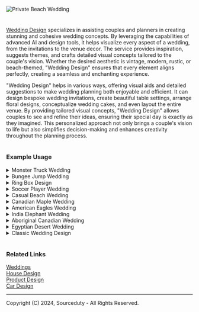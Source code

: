 ![Private Beach Wedding](https://github.com/sourceduty/Wedding_Design/assets/123030236/0b56fcc2-714a-4095-82af-d0c93ee4daf9)

>
#

[Wedding Design](https://chatgpt.com/g/g-fXhJAisdE-wedding-design) specializes in assisting couples and planners in creating stunning and cohesive wedding concepts. By leveraging the capabilities of advanced AI and design tools, it helps visualize every aspect of a wedding, from the invitations to the venue decor. The service provides inspiration, suggests themes, and crafts detailed visual concepts tailored to the couple's vision. Whether the desired aesthetic is vintage, modern, rustic, or beach-themed, "Wedding Design" ensures that every element aligns perfectly, creating a seamless and enchanting experience.

"Wedding Design" helps in various ways, offering visual aids and detailed suggestions to make wedding planning both enjoyable and efficient. It can design bespoke wedding invitations, create beautiful table settings, arrange floral designs, conceptualize wedding cakes, and even layout the entire venue. By providing tailored visual concepts, "Wedding Design" allows couples to see and refine their ideas, ensuring their special day is exactly as they imagined. This personalized approach not only brings a couple's vision to life but also simplifies decision-making and enhances creativity throughout the planning process.

#
### Example Usage

<details><summary>Monster Truck Wedding</summary>
<br>

![Monster Truck Wedding Dinner](https://github.com/sourceduty/Wedding_Design/assets/123030236/02715e94-61da-4bef-b65b-e2a04cc7352a)

The overall theme of your Monster Truck-themed wedding will be set in an outdoor arena, creating a grand and adventurous atmosphere. The venue will feature a dirt track surrounding the ceremony area, providing an authentic monster truck environment. Monster trucks will be on display, adding to the excitement and rugged charm of the event. Vibrant decorations in red, blue, and yellow will bring a lively and festive touch to the setting, while bold, rugged designs enhance the adventurous feel of the ceremony space.

Invitations
Your wedding invitations will perfectly reflect the thrilling energy of a monster truck event. Featuring tire track patterns and rugged fonts, these invitations will capture the excitement and anticipation of your unique wedding theme. The design will be bold and eye-catching, setting the tone for an unforgettable celebration right from the moment your guests receive their invitations.

Attire
For the wedding attire, imagine the bridal party dressed in bold and colorful outfits. Dresses and suits will be in bright shades of red, blue, and yellow, adorned with fun patterns that add a playful yet stylish touch. This vibrant and cheerful attire will complement the energetic theme of the wedding, making sure everyone looks fantastic and feels part of the thrilling adventure.

Cake and Food
The wedding cake will be a showstopper, shaped like a monster truck and surrounded by themed desserts that continue the playful and adventurous vibe. The cake will be intricately designed to resemble a monster truck, delighting guests with its creativity. The food will feature a BBQ feast, decorated with monster truck elements, creating a fun and celebratory dining experience. The vibrant colors and playful decorations will ensure the cake and food are both delicious and visually appealing.

Entertainment
Entertainment at your wedding will be nothing short of spectacular with a live monster truck show. Guests will be thrilled by the monster trucks performing stunts and demonstrations, adding a dynamic and exhilarating element to the celebration. Off-road rides will also be available, providing an interactive and memorable experience for everyone. The overall atmosphere will be one of excitement and high energy, perfectly in line with the adventurous spirit of a Monster Truck-themed wedding.

<br>
</details>
<details><summary>Bungee Jump Wedding</summary>
<br>

![Bungee Jump Wedding](https://github.com/sourceduty/Wedding_Design/assets/123030236/4bc9c5e6-e64e-4323-a2f3-6f9b9a6b8f7a)

A bungee jump wedding is a thrilling and unique way for adventurous couples to celebrate their love. Instead of the traditional walk down the aisle, imagine the bride and groom standing on the edge of a breathtaking cliff, ready to take a leap of faith together. With the stunning natural scenery as a backdrop, the couple exchanges vows high above the ground, harnessed together for their daring plunge. This unforgettable moment not only symbolizes their commitment to each other but also their shared passion for excitement and adventure.

The preparation for a bungee jump wedding requires meticulous planning to ensure both safety and an unforgettable experience. The couple and their guests are typically briefed on safety protocols, and professional instructors are present to manage the equipment and oversee the jump. The bride and groom often wear custom-designed attire that accommodates the harnesses, ensuring both elegance and practicality. As they prepare to jump, the anticipation and adrenaline build, creating an electrifying atmosphere that enhances the emotional impact of the ceremony.

Once the vows are exchanged and the rings are in place, the moment of truth arrives. Hand in hand, the couple leaps off the platform, experiencing an exhilarating free fall before the bungee cords catch them. This heart-pounding experience is filled with joy and excitement, symbolizing their leap into married life together. The sheer thrill of the jump is matched by the breathtaking views of the landscape below, creating a memory that will be cherished forever. For the guests, witnessing such a bold declaration of love is both inspiring and unforgettable.

After the jump, the celebration continues with a reception that reflects the couple's adventurous spirit. Whether it's a rustic outdoor picnic or a lively party at a nearby venue, the theme of adventure and excitement carries through the entire event. The stories of the bungee jump become a central topic of conversation, and the newlyweds bask in the glow of their extraordinary wedding day. A bungee jump wedding is not just a ceremony; it's a statement of love, courage, and a shared zest for life, making it a perfect choice for couples seeking a truly unique way to begin their journey together.

<br>
</details>
<details><summary>Ring Box Design</summary>
<br>

![Ring Box Design](https://github.com/sourceduty/Wedding_Design/assets/123030236/1741b6c1-f28a-4e96-a9c0-4d8f578e17b5)

A well-designed ring box is more than just a container for a precious ring; it serves as a cherished keepsake that can add an extra layer of significance to the moment of proposal or the ceremony of a wedding. The image provided showcases an elegant and sophisticated ring box crafted from rich, dark wood with a polished finish. The wood's natural grain is highlighted, adding a touch of organic beauty and timelessness to the box. This choice of material exudes warmth and durability, ensuring that the box itself becomes a treasured item, capable of holding memories for years to come.

The interior of the ring box is lined with a plush, deep red velvet, creating a luxurious contrast to the wood exterior. The velvet not only provides a soft and secure cushion for the ring but also enhances its visual appeal by making the ring stand out dramatically. The deep red color symbolizes love and passion, further adding to the sentimental value of the box. This thoughtful combination of materials and colors demonstrates how attention to detail can elevate a simple item into a significant part of a memorable moment.

The design of the ring box also features a classic, understated elegance that allows the ring itself to be the focal point. The lid fits snugly and securely, ensuring that the ring is kept safe while also providing an element of anticipation as it is opened. The clean lines and smooth finish of the box contribute to a modern yet timeless aesthetic, making it suitable for various styles and preferences. This balance of simplicity and sophistication ensures that the box complements the ring without overshadowing it.

Moreover, the ring box’s design includes practical considerations, such as its compact size, making it easy to carry and store. The sturdy construction guarantees protection for the ring, while the luxurious materials and meticulous craftsmanship make it a beautiful object in its own right. This thoughtful design approach ensures that the ring box is not only functional but also an integral part of the overall experience, enhancing the significance of the ring and the occasion it represents.

<br>
</details>
<details><summary>Soccer Player Wedding</summary>
<br>

![Soccer Wedding](https://github.com/sourceduty/Wedding_Design/assets/123030236/b47c7447-d11f-4823-9573-91cb31199ba4)

A soccer-themed wedding is a unique and vibrant celebration that combines the love for the beautiful game with the joy of matrimony. The ceremony typically takes place on a lush green soccer field, with the bride and groom dressed in elegant yet sporty attire. In this case, the bride might wear a stunning lace gown with a flowing skirt, paired with knee-high soccer socks and cleats, blending traditional bridal elegance with sporty flair. The groom and groomsmen, meanwhile, can sport tailored jerseys and shorts, perhaps in the colors of their favorite team, adding a personalized touch to their wedding outfits.

The decor for a soccer wedding is both playful and sophisticated. The field can be adorned with goalpost arches decorated with flowers and greenery, and the aisle lined with soccer-themed banners and flags. Reception tables might feature centerpieces crafted from mini soccer balls and floral arrangements in the team's colors. To enhance the sporty atmosphere, guests could sit on bleachers or benches, creating a casual and fun seating arrangement that reflects the outdoor setting and the couple's passion for soccer.

The wedding festivities often include fun and interactive elements that engage all guests. A friendly soccer match, where the bride, groom, and wedding party participate, is a highlight of the day, providing entertainment and a unique way for everyone to bond. The game can be followed by a traditional reception with soccer-inspired games and activities, such as penalty shootout competitions or dribbling challenges, ensuring that the spirit of soccer is infused throughout the celebration.

Food and beverages at a soccer-themed wedding can also be tailored to fit the theme. A menu featuring popular stadium snacks like pretzels, hot dogs, and popcorn, alongside more refined dishes, offers a delightful mix of casual and gourmet dining. The wedding cake can be designed to resemble a soccer ball or field, adding a sweet and creative touch to the celebration. With its energetic and joyful atmosphere, a soccer-themed wedding is a perfect reflection of the couple's shared love for each other and the sport, creating unforgettable memories for everyone involved.

<br>
</details>
<details><summary>Casual Beach Wedding</summary>
<br>

![Beach Wedding](https://github.com/sourceduty/Wedding_Design/assets/123030236/b58b9f02-1331-43f3-b155-af270bc6f3fd)

A beach wedding is a celebration that captures the essence of natural beauty and laid-back elegance. With the serene backdrop of the ocean waves gently crashing against the shore and the golden sun setting in the distance, this type of wedding offers an idyllic setting for a memorable and picturesque ceremony. The warm sand beneath your feet, the gentle sea breeze, and the tranquil sounds of nature create an atmosphere of romance and tranquility, making it a perfect choice for couples who love the outdoors and wish to embrace a more relaxed yet enchanting wedding environment.

The decor for a beach wedding can be both simple and stunning, utilizing the natural surroundings to enhance the overall aesthetic. Floral arrangements often feature tropical blooms such as orchids, hibiscus, and frangipani, adding vibrant colors and exotic charm to the venue. Driftwood, seashells, and other seaside elements can be incorporated into centerpieces and aisle decorations, creating a cohesive and thematic look. The arch for the ceremony can be adorned with flowing fabrics and flowers, blending seamlessly with the coastal landscape while providing a focal point for the exchange of vows.

Attire for a beach wedding typically leans towards comfort and style, with lightweight and breathable fabrics being a popular choice. Brides often opt for flowing dresses made of chiffon or organza, sometimes with shorter hemlines or even bridal swimsuits with cover-ups, as seen in the provided image, allowing for ease of movement on the sand. Grooms might choose linen suits or casual button-down shirts paired with shorts, creating a relaxed yet polished appearance. Guests are also encouraged to dress comfortably, often in resort wear or beach-friendly attire, adding to the overall laid-back vibe of the event.

Entertainment and activities at a beach wedding can range from live music and dance floors set up on the sand to more interactive options like beach games and bonfires. The reception can feature a tropical-themed menu, with fresh seafood, exotic fruits, and refreshing cocktails that complement the beach setting. As the night progresses, the celebration can continue under the stars, with the sounds of the ocean providing a soothing background melody. A beach wedding not only offers a stunning visual experience but also an unforgettable atmosphere of joy and celebration, making it a perfect choice for couples looking to create a unique and memorable wedding day.

<br>
</details>
<details><summary>Canadian Maple Wedding</summary>
<br>

![Canadian Wedding](https://github.com/sourceduty/Wedding_Design/assets/123030236/f71d410e-e93b-4b91-a53e-84b1ad758c63)

A Canadian Maple Wedding theme beautifully captures the essence of Canada's natural beauty and cultural heritage. This theme is ideal for couples who love the outdoors and want their special day to reflect the rich, vibrant colors of autumn, as well as the serene, rustic charm of Canadian landscapes. The focal point of this wedding theme is the iconic maple leaf, which can be elegantly incorporated into various elements of the wedding decor, invitations, and even the wedding cake.

For the venue, consider an outdoor setting such as a picturesque maple grove or a charming barn surrounded by lush foliage. The ceremony could take place under a canopy of maple trees, with leaves in brilliant hues of red, orange, and gold providing a stunning natural backdrop. For indoor receptions, a lodge or a venue with large windows offering views of the surrounding nature would be perfect. The decor can feature wooden accents, cozy fireplaces, and candlelight to enhance the rustic, intimate atmosphere.

Floral arrangements should include rich, autumnal colors and seasonal blooms such as chrysanthemums, dahlias, and sunflowers. Maple leaves can be used as part of the centerpieces, bouquets, and boutonnieres. Additionally, incorporating elements like pinecones, branches, and berries will add texture and depth to the overall aesthetic.

For the wedding attire, brides might opt for dresses with lace detailing and soft, flowing fabrics, complemented by accessories inspired by nature, such as maple leaf hairpieces or jewelry. Grooms can wear suits in earthy tones like brown, beige, or deep green, paired with maple leaf boutonnieres. Bridesmaids' dresses in warm shades of burgundy, burnt orange, or deep yellow will harmonize beautifully with the natural surroundings.

The wedding cake can be a stunning centerpiece, adorned with edible maple leaves and elements inspired by the Canadian wilderness. Flavors like maple, cinnamon, and nutmeg will evoke the essence of the season. For a unique touch, consider a maple syrup bar where guests can sample different varieties of Canadian maple syrup, possibly paired with pancakes or waffles as a fun dessert option.

Incorporating Canadian traditions and elements, such as a toast with Canadian whiskey or serving traditional Canadian dishes like poutine or butter tarts, will add a personal and authentic touch to the celebration. Party favors could include small bottles of maple syrup, maple sugar candies, or custom-made maple leaf ornaments, providing guests with a memorable keepsake from your special day.

Overall, a Canadian Maple Wedding theme is a beautiful way to celebrate both your love and the natural beauty of Canada. With thoughtful details and careful planning, this theme will create a warm, inviting atmosphere that your guests will remember for years to come.

<br>
</details>
<details><summary>American Eagles Wedding</summary>
<br>

![American Eagles Wedding](https://github.com/sourceduty/Wedding_Design/assets/123030236/b8f65e3a-bcbf-47e4-adbb-0d9a19349f0b)

The American Eagle-themed wedding is a stunning celebration of patriotism and natural beauty. Set outdoors, the venue boasts a panoramic view of majestic mountains and a serene lake, providing a breathtaking backdrop for the ceremony. The decor features a patriotic color scheme of red, white, and blue, seamlessly integrated into every detail. Elegant white chairs are arranged neatly for the guests, each adorned with red and blue ribbons, adding a touch of festive flair.

The aisle, a central feature of the setup, is lined with white flower petals and small American flags, creating a path that is both beautiful and symbolic. At the altar, a grand archway stands tall, decorated with intertwining red, white, and blue flowers. Perched atop this arch is a magnificent eagle statue, a proud emblem that anchors the theme of the wedding.

Beneath the arch, the bride and groom stand, dressed in classic attire with subtle patriotic accents that tie their look to the overall theme. The bride's bouquet and the groom's boutonniere feature red and blue flowers, adding to the cohesive design. The combination of the natural setting, the carefully chosen decor, and the symbolic elements creates an ambiance that is both elegant and deeply meaningful. This American Eagle-themed wedding is a unique and memorable way to celebrate a union with a touch of national pride.

<br>
</details>
<details><summary>India Elephant Wedding</summary>
<br>

![India Elephant Wedding](https://github.com/sourceduty/Wedding_Design/assets/123030236/1b69779b-96bb-4ad5-9cd3-6d096933b8a5)

magine an extravagant Indian Elephant Wedding set in a traditional Indian palace. The venue is adorned with vibrant and colorful decor, featuring rich hues of reds, oranges, and golds. Elaborate floral arrangements and draped fabrics create a festive and opulent atmosphere, perfectly complementing the majestic surroundings of the palace. Traditional Indian artifacts and decorations are placed strategically around the venue, enhancing the cultural ambiance.

The Baraat procession is a highlight, with beautifully adorned elephants leading the way, adding a grand and regal touch to the celebration. The wedding invitations and stationery are elegantly designed, featuring intricate elephant motifs that set the tone for the event. Traditional Indian music and dance performances entertain the guests, creating a lively and joyous atmosphere. A mix of Indian and Western cuisine is served, offering a delightful culinary experience for all attendees.

The bride and groom are dressed in custom wedding attire that includes detailed elephant motifs, adding a unique and personal touch to their special day. This combination of vibrant decor, cultural elements, and personalized details creates a stunning and unforgettable Indian Elephant Wedding.

<br>
</details>
<details><summary>Aboriginal Canadian Wedding</summary>
<br>

![Canadian Aboriginal Wedding](https://github.com/sourceduty/Wedding_Design/assets/123030236/079e28ec-54a2-4ac2-9ce0-c93bf1cb061f)

For a Canadian Native American wedding, imagine a breathtaking forest or outdoor setting that embraces the natural beauty of the landscape. The ceremony takes place amidst towering trees, with sunlight filtering through the leaves, creating a serene and spiritual atmosphere. A traditional lodge nearby serves as the reception area, blending rustic charm with historical significance, perfect for celebrating this special day.

The color palette is a harmonious blend of earth tones and vibrant colors. Browns, greens, and beiges reflect the natural surroundings, while accents of red, yellow, and blue add vibrancy and symbolize various elements of Native American culture. These colors are thoughtfully incorporated into every aspect of the wedding, from the attire to the decorations, creating a cohesive and visually stunning aesthetic.

The bride and groom wear modern attire with traditional accents, combining contemporary elegance with cultural significance. The bride's dress features intricate beadwork and patterns inspired by Native American designs, while the groom's outfit includes beaded accessories and traditional motifs. This blend of styles honors tradition while maintaining a modern and sophisticated look.

The ceremony includes meaningful ceremonial elements such as a smudging ceremony, where sacred herbs are burned to purify the space and the couple. Traditional drumming and singing set the rhythm and tone, adding a rich cultural layer to the event. An elder from the community offers a heartfelt blessing, imparting wisdom and blessings for the couple's future together.

The decor is a beautiful fusion of traditional art and crafts with natural floral arrangements. Native art, pottery, and woven items adorn the venue, showcasing the rich heritage and craftsmanship of the community. Floral arrangements feature native plants and flowers, enhancing the connection to the land and its natural beauty. Symbolic elements like totem poles and dreamcatchers add depth and meaning to the overall decor, making the wedding both visually stunning and deeply significant.

<br>
</details>
<details><summary>Egyptian Desert Wedding</summary>
<br>

![Egyptian Desert Wedding](https://github.com/sourceduty/Wedding_Design/assets/123030236/d3a5dd8b-2252-41f9-847c-77bf437a9def)

For your Egyptian Desert Wedding, envision the ceremony set against the timeless backdrop of traditional Egyptian ruins. This choice creates a majestic and historical ambiance, perfect for an unforgettable celebration. The ceremony setup will be richly decorated with gold accents and Egyptian motifs, emphasizing the grandeur and luxury associated with ancient Egypt.

The primary color palette will feature deep blue and gold, evoking the rich hues found in Egyptian art and decor. Floral arrangements will consist of exotic flowers and greenery, adding a touch of lushness to the arid desert environment. This combination of colors and natural elements will create a stunning visual contrast.

For the bride, imagine a regal dress embellished with intricate gold details, reflecting the opulence of Egyptian royalty. The groom will complement this look with Egyptian-inspired attire, blending tradition with a contemporary touch to create a cohesive and elegant appearance.

The wedding cake will be a luxurious masterpiece, adorned with gold accents and Egyptian symbols, tying in seamlessly with the overall theme. Lighting will play a crucial role in setting the mood, with bright and vibrant illumination enhancing the rich colors and ornate decorations, making the evening feel both lively and enchanting.

This concept combines historical grandeur with natural beauty, ensuring your Egyptian Desert Wedding is as spectacular and memorable as possible.

<br>
</details>
<details><summary>Classic Wedding Design</summary>
<br>

![Classic Wedding](https://github.com/sourceduty/Wedding_Design/assets/123030236/cfaa21f8-0391-4ab6-9f11-0ef0821ef674)

This wedding dinner exudes timeless elegance and sophistication, perfectly capturing the essence of a Classic and Elegant theme. The venue is adorned with a refined color palette of white and gold, setting a luxurious tone for the celebration. Round tables, draped in crisp white linens, are meticulously arranged to create an inviting and intimate atmosphere. Each table is set with fine china, crystal glasses, and gleaming silverware, reflecting the couple's impeccable taste and attention to detail.

The centerpiece of each table is a stunning floral arrangement that reaches towards the ceiling. These tall centerpieces feature cascading white and gold flowers, creating a breathtaking visual impact that adds height and drama to the room. The flowers are artfully arranged to look lush and abundant, contributing to the overall opulence of the decor. The delicate blooms contrast beautifully with the sleek, modern table settings, creating a harmonious blend of traditional and contemporary elements.

Lighting plays a crucial role in enhancing the romantic ambiance of the dinner. Elegant chandeliers hang from the ceiling, casting a warm and inviting glow over the entire space. The soft flicker of candlelight adds an intimate touch, illuminating each table with a gentle radiance. This combination of chandeliers and candles not only highlights the beautiful floral arrangements and table settings but also creates a cozy and enchanting environment for guests to enjoy.

The plated dinner service further elevates the dining experience, offering guests a taste of luxury with each meticulously prepared dish. Personalized place cards and luxurious table linens add a bespoke touch, making each guest feel special and valued. The overall atmosphere is one of refined sophistication, where every detail has been thoughtfully considered to create a memorable and enchanting evening. This wedding dinner is a celebration of love and elegance, providing the perfect backdrop for a couple's special day.

<br>
</details>

#
### Related Links

[Weddings](https://github.com/sourceduty/Weddings)
<br>
[House Design](https://github.com/sourceduty/House_Design)
<br>
[Product Design](https://github.com/sourceduty/Product_Design)
<br>
[Car Design](https://github.com/sourceduty/Car_Design)

***
Copyright (C) 2024, Sourceduty - All Rights Reserved.
